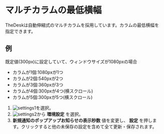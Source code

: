 # マルチカラムの最低横幅
TheDeskは自動伸縮式のマルチカラムを採用しています。カラムの最低横幅を指定できます。  

## 例
既定値(300px)に設定していて、ウィンドウサイズが1080pxの場合
* カラムが1個:1080pxが1つ
* カラムが2個:540pxが2つ
* カラムが3個:360pxが3つ
* カラムが4個:300pxが4つ(横スクロール)
* カラムが5個:300pxが5つ(横スクロール)


1. ![settings1](https://dl.thedesk.top/media/settings1.PNG)を選択。
1. ![settings2](https://dl.thedesk.top/media/settings2.PNG)から __環境設定__ を選択。
1. __新規通知のポップアップお知らせの表示秒数__ 値を変更し、 __設定__ を押します。クリックすると他の未保存の設定を含めて全て更新・保存されます。

